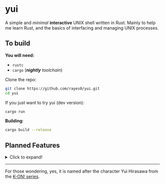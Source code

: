 # yui

A simple and *minimal* **interactive** UNIX shell written in Rust. Mainly to help me learn Rust, and the basics of interfacing and managing UNIX processes.

## To build

**You will need:**

- `rustc`
- `cargo` (***nightly*** *toolchain*)

Clone the repo:

```sh
git clone https://github.com/rayes0/yui.git
cd yui
```

If you just want to try yui (dev version):

```sh
cargo run
```

**Building**:

```sh
cargo build --release
```

## Planned Features

<details>
<summary>Click to expand!</summary>

**Core**

- [X] Run basic commands with args
- [X] Quoted strings: `""` and `''`
	- [ ] Nested quotes? (don't know if this is feasible, and normal Bash doesn't do it)
- [ ] Simple signal handling
- [ ] Exit code handling
- [ ] Command substitution through `$()` and backticked strings
- [X] `~` expansion for homedir
- [ ] `!!` history expansion
- [ ] Differentiate between login and non login shell
- [ ] Implement job control
  - [ ] `jobs`, `bg` and `fg` builtins
  - [ ] CTRL-Z

- [ ] *small* parser for light scripting only, mainly to make the config somewhat bashrc-like (partly finished)
	- [ ] Full line comments starting with `#`

**Editing**

- [X] Utilize readline vi or emacs modes to edit lines
- [ ] Support for multi-line commands (with `\`)
- [ ] Support using external editor to edit commands

**Operators**

- [ ] AND and OR: `&&` and `||`
- [ ] End of command: `;`
- [ ] Basic arithmetic: `+`, `-`, `/`, `*`, `%`
- [ ] Pipes via `|`
- [ ] Redirections via `>` and `<`, (maybe `>>` and `<<` too)

**Builtins**

- [ ] `echo`
  - [X] Print basic text
  - [ ] Support printing styled text
  - [ ] Support same flags as Bash's builtin version
- [X] `cd`
- [X] `exit`
- [ ] `history`
- [ ] `alias` or `function`
- [ ] `exec`
- [X] `export` (env vars)
- [ ] `bind`, to create custom keybinds

**Completions**

- [ ] `complete` command
- [X] Directory completions
- [ ] Command completions
- [X] Automatic completion hinting from history

**Customization**

- [ ] Optional truecolor support
- [ ] Simple prompt customization
- [ ] Read settings from configuration file

</details>

---

For those wondering, yes, it is named after the character Yui Hirasawa from the [K-ON! series](https://en.wikipedia.org/wiki/K-On!).
